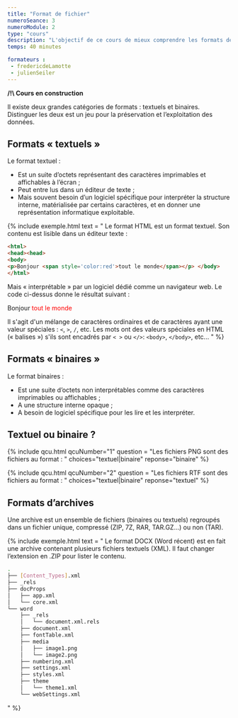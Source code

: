 ```yaml
---
title: "Format de fichier"
numeroSeance: 3
numeroModule: 2
type: "cours"
description: "L'objectif de ce cours de mieux comprendre les formats de fichier."
temps: 40 minutes

formateurs : 
 - fredericdeLamotte
 - julienSeiler
---
```


**/!\ Cours en construction**

Il existe deux grandes catégories de formats : textuels et binaires. Distinguer les deux est un jeu pour la préservation et l’exploitation des données.

## Formats « textuels »

Le format textuel :

- Est un suite d’octets représentant des caractères imprimables et affichables à l’écran ;
- Peut entre lus dans un éditeur de texte ;
- Mais souvent besoin d’un logiciel spécifique pour interpréter la structure interne, matérialisée par certains caractères, et en donner une représentation informatique exploitable. 

{% include exemple.html 
text = "
Le format HTML est un format textuel. Son contenu est lisible dans un éditeur texte : 

``` html
<html>
<head><head>
<body>
<p>Bonjour <span style='color:red'>tout le monde</span></p> </body> 
</html> 
```

Mais « interprétable » par un logiciel dédié comme un navigateur web. Le code ci-dessus donne le résultat suivant : 

<p>Bonjour <span style='color:red'>tout le monde</span></p> 

Il s'agit d'un mélange de caractères ordinaires et de caractères ayant une valeur spéciales : `<`, `>`,  `/`, etc.
Les mots ont des valeurs spéciales en HTML (« balises ») s'ils sont encadrés par `< >` ou `</>`: `<body>`, `</body>`, etc...
" %}

## Formats « binaires »

Le format binaires :

- Est une suite d’octets non interprétables comme des caractères imprimables ou affichables ;
- A une structure interne opaque ;
- A besoin de logiciel spécifique pour les lire et les interpréter.


## Textuel ou binaire ?

{% include qcu.html qcuNumber="1" 
question = "Les fichiers PNG sont des fichiers au format : "
choices="textuel|binaire"
reponse="binaire"
%}

{% include qcu.html qcuNumber="2" 
question = "Les fichiers RTF sont des fichiers au format : "
choices="textuel|binaire"
reponse="textuel"
%}

## Formats d’archives

Une archive est un ensemble de fichiers (binaires ou textuels) regroupés dans un fichier unique, compressé (ZIP, 7Z, RAR, TAR.GZ...) ou non (TAR).

{% include exemple.html 
text = "
Le format DOCX (Word récent) est en fait une archive contenant plusieurs fichiers textuels (XML). Il faut changer l’extension en .ZIP pour lister le contenu.

``` bash
.
├── [Content_Types].xml
├── _rels
├── docProps
│   ├── app.xml
│   └── core.xml
└── word
    ├── _rels
    │   └── document.xml.rels
    ├── document.xml
    ├── fontTable.xml
    ├── media
    │   ├── image1.png
    │   └── image2.png
    ├── numbering.xml
    ├── settings.xml
    ├── styles.xml
    ├── theme
    │   └── theme1.xml
    └── webSettings.xml
```
" %}